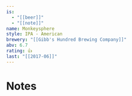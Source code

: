 ```yaml
---
is:
  - "[[beer]]"
  - "[[note]]"
name: Monkeysphere
style: IPA - American
brewery: "[[Gibb's Hundred Brewing Company]]"
abv: 6.7
rating: 👍
last: "[[2017-06]]"
---
```

# Notes

